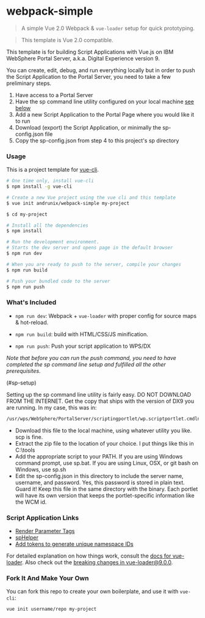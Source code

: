 # webpack-simple

> A simple Vue 2.0 Webpack & `vue-loader` setup for quick prototyping. 

> This template is Vue 2.0 compatible. 

This template is for building Script Applications with Vue.js on IBM
WebSphere Portal Server, a.k.a. Digital Experience version 9. 

You can create, edit, debug, and run everything locally but in order to
push the Script Application to the Portal Server, you need to take a
few preliminary steps. 

1. Have access to a Portal Server
2. Have the sp command line utility configured on your local machine [see below](#sp-setup)
3. Add a new Script Application to the Portal Page where you would like it to run
4. Download (export) the Script Application, or minimally the sp-config.json file 
5. Copy the sp-config.json from step 4 to this project's sp directory


### Usage

This is a project template for [vue-cli](https://github.com/vuejs/vue-cli).

``` bash
# One time only, install vue-cli
$ npm install -g vue-cli

# Create a new Vue project using the vue cli and this template
$ vue init andrunix/webpack-simple my-project

$ cd my-project

# Install all the dependencies
$ npm install

# Run the development environment. 
# Starts the dev server and opens page in the default browser
$ npm run dev

# When you are ready to push to the server, compile your changes
$ npm run build

# Push your bundled code to the server
$ npm run push
```

### What's Included

- `npm run dev`: Webpack + `vue-loader` with proper config for source maps & hot-reload.

- `npm run build`: build with HTML/CSS/JS minification.

- `npm run push`: Push your script application to WPS/DX

*Note that before you can run the push command, you need to have completed the sp command line setup and fulfilled all the other prerequisites.*

(#sp-setup)

Setting up the sp command line utility is fairly easy. DO NOT DOWNLOAD FROM THE INTERNET.
Get the copy that ships with the version of DX9 you are running. In my case, this was in:

``` bash
/usr/wps/WebSphere/PortalServer/scriptingportlet/wp.scriptportlet.cmdln/bin/sp_cmdln.zip
```

* Download this file to the local machine, using whatever utility you like. scp is fine.
* Extract the zip file to the location of your choice. I put things like this in C:\tools
* Add the appropriate script to your PATH. If you are using Windows command prompt, use sp.bat. If you are using Linux, OSX, or git bash on Windows, use sp.sh
* Edit the sp-config.json in this directory to include the server name, username, and password. Yes, this password is stored in plain text. Guard it! Keep this file in the same directory with the binary. Each portlet will have its own version that keeps the portlet-specific information like the WCM id.

### Script Application Links

* [Render Parameter Tags](https://www.ibm.com/support/knowledgecenter/en/SSYJ99_8.5.0/script-portlet/render_param_tags.html)
* [spHelper](https://www.ibm.com/support/knowledgecenter/en/SSYJ99_8.5.0/script-portlet/cmd_line_api.html)
* [Add tokens to generate unique namespace IDs](https://www.ibm.com/support/knowledgecenter/en/SSYJ99_8.5.0/script-portlet/cmd_line_push_cmd_patt_rep.html)


For detailed explanation on how things work, consult the [docs for vue-loader](http://vuejs.github.io/vue-loader). Also check out the [breaking changes in vue-loader@9.0.0](https://github.com/vuejs/vue-loader/releases/tag/v9.0.0).

### Fork It And Make Your Own

You can fork this repo to create your own boilerplate, and use it with `vue-cli`:

``` bash
vue init username/repo my-project
```
